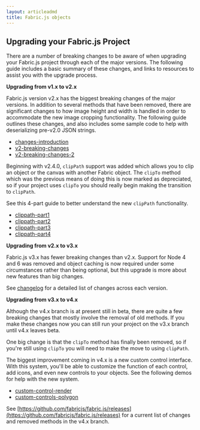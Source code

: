 ```yaml
---
layout: articleadmd
title: Fabric.js objects
---
```

## Upgrading your Fabric.js Project

There are a number of breaking changes to be aware of when upgrading your Fabric.js project through each of the major versions. The following guide includes a basic summary of these changes, and links to resources to assist you with the upgrade process.

**Upgrading from v1.x to v2.x**

Fabric.js version v2.x has the biggest breaking changes of the major versions. In addition to several methods that have been removed, there are significant changes to how image height and width is handled in order to accommodate the new image cropping functionality. The following guide outlines these changes, and also includes some sample code to help with deserializing pre-v2.0 JSON strings.

-   [changes-introduction](/changes-introduction)
-   [v2-breaking-changes](/v2-breaking-changes)
-   [v2-breaking-changes-2](/v2-breaking-changes-2)

Beginning with v2.4.0,  `clipPath`  support was added which allows you to clip an object or the canvas with another Fabric object. The  `clipTo`  method which was the previous means of doing this is now marked as depreciated, so if your project uses  `clipTo`  you should really begin making the transition to `clipPath`. 

See this 4-part guide to better understand the new `clipPath` functionality.

-   [clippath-part1](/clippath-part1)
-   [clippath-part2](/clippath-part2)
-   [clippath-part3](/clippath-part3)
-   [clippath-part4](/clippath-part4)

**Upgrading from v2.x to v3.x**

Fabric.js v3.x has fewer breaking changes than v2.x. Support for Node 4 and 6 was removed and object caching is now required under some circumstances rather than being optional, but this upgrade is more about new features than big changes.

See [changelog](/changelog) for a detailed list of changes across each version.

**Upgrading from v3.x to v4.x**

Although the v4.x branch is at present still in beta, there are quite a few breaking changes that mostly involve the removal of old methods. If you make these changes now you can still run your project on the v3.x branch until v4.x leaves beta.

One big change is that the  `clipTo`  method has finally been removed, so if you're still using  `clipTo`  you will need to make the move to using  `clipPath`.

The biggest improvement coming in v4.x is a new custom control interface. With this system, you'll be able to customize the function of each control, add icons, and even new controls to your objects. See the following demos for help with the new system.

-   [custom-control-render](/custom-control-render)
-   [custom-controls-polygon](/custom-controls-polygon)

See  [https://github.com/fabricjs/fabric.js/releases](https://github.com/fabricjs/fabric.js/releases)  for a current list of changes and removed methods in the v4.x branch.